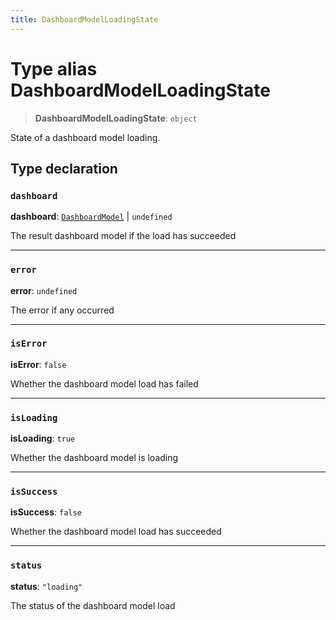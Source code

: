 ```yaml
---
title: DashboardModelLoadingState
---
```


# Type alias DashboardModelLoadingState

> **DashboardModelLoadingState**: `object`

State of a dashboard model loading.

## Type declaration

### `dashboard`

**dashboard**: [`DashboardModel`](../fusion-embed/interface.DashboardModel.md) \| `undefined`

The result dashboard model if the load has succeeded

***

### `error`

**error**: `undefined`

The error if any occurred

***

### `isError`

**isError**: `false`

Whether the dashboard model load has failed

***

### `isLoading`

**isLoading**: `true`

Whether the dashboard model is loading

***

### `isSuccess`

**isSuccess**: `false`

Whether the dashboard model load has succeeded

***

### `status`

**status**: `"loading"`

The status of the dashboard model load
